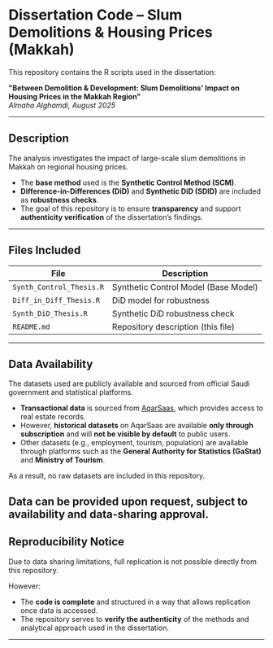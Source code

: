 # Dissertation Code – Slum Demolitions & Housing Prices (Makkah)

This repository contains the R scripts used in the dissertation:

**"Between Demolition & Development: Slum Demolitions' Impact on Housing Prices in the Makkah Region"**  
*Almaha Alghamdi, August 2025*

---

## Description

The analysis investigates the impact of large-scale slum demolitions in Makkah on regional housing prices.

- The **base method** used is the **Synthetic Control Method (SCM)**.
- **Difference-in-Differences (DiD)** and **Synthetic DiD (SDID)** are included as **robustness checks**.
- The goal of this repository is to ensure **transparency** and support **authenticity verification** of the dissertation’s findings.

---

## Files Included

| File | Description |
|------|-------------|
| `Synth_Control_Thesis.R` | Synthetic Control Model (Base Model) |
| `Diff_in_Diff_Thesis.R` | DiD model for robustness |
| `Synth_DiD_Thesis.R` | Synthetic DiD robustness check |
| `README.md` | Repository description (this file) |

---

## Data Availability

The datasets used are publicly available and sourced from official Saudi government and statistical platforms.

- **Transactional data** is sourced from [AqarSaas](https://www.aqarsaas.sa), which provides access to real estate records.
- However, **historical datasets** on AqarSaas are available **only through subscription** and will **not be visible by default** to public users.
- Other datasets (e.g., employment, tourism, population) are available through platforms such as the **General Authority for Statistics (GaStat)** and **Ministry of Tourism**.

As a result, no raw datasets are included in this repository.

Data can be provided **upon request**, subject to availability and data-sharing approval.
---

## Reproducibility Notice

Due to data sharing limitations, full replication is not possible directly from this repository.

However:
- The **code is complete** and structured in a way that allows replication once data is accessed.
- The repository serves to **verify the authenticity** of the methods and analytical approach used in the dissertation.

---
